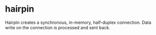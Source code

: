 # hairpin
Hairpin creates a synchronous, in-memory, half-duplex connection. Data write on the connection is processed and sent back.
